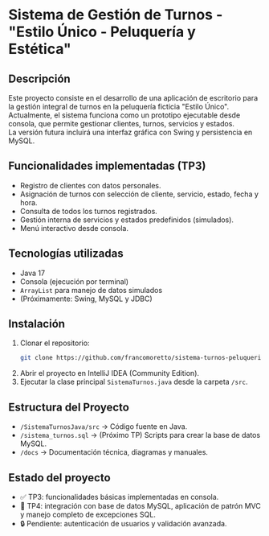 # Sistema de Gestión de Turnos - "Estilo Único - Peluquería y Estética"

## Descripción

Este proyecto consiste en el desarrollo de una aplicación de escritorio para la gestión integral de turnos en la peluquería ficticia "Estilo Único".  
Actualmente, el sistema funciona como un prototipo ejecutable desde consola, que permite gestionar clientes, turnos, servicios y estados.  
La versión futura incluirá una interfaz gráfica con Swing y persistencia en MySQL.

## Funcionalidades implementadas (TP3)

- Registro de clientes con datos personales.
- Asignación de turnos con selección de cliente, servicio, estado, fecha y hora.
- Consulta de todos los turnos registrados.
- Gestión interna de servicios y estados predefinidos (simulados).
- Menú interactivo desde consola.

## Tecnologías utilizadas

- Java 17
- Consola (ejecución por terminal)
- `ArrayList` para manejo de datos simulados
- (Próximamente: Swing, MySQL y JDBC)

## Instalación

1. Clonar el repositorio:
   ```bash
   git clone https://github.com/francomoretto/sistema-turnos-peluqueria.git
   ```
2. Abrir el proyecto en IntelliJ IDEA (Community Edition).
3. Ejecutar la clase principal `SistemaTurnos.java` desde la carpeta `/src`.

## Estructura del Proyecto

- `/SistemaTurnosJava/src` → Código fuente en Java.
- `/sistema_turnos.sql` → (Próximo TP) Scripts para crear la base de datos MySQL.
- `/docs` → Documentación técnica, diagramas y manuales.

## Estado del proyecto

- ✅ TP3: funcionalidades básicas implementadas en consola.
- 🔄 TP4: integración con base de datos MySQL, aplicación de patrón MVC y manejo completo de excepciones SQL.
- 🔒 Pendiente: autenticación de usuarios y validación avanzada.
